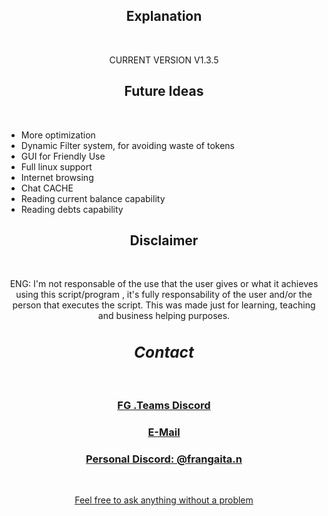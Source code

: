 <div align="center">
  <h2>Explanation</h2>
  <br>
  <p> CURRENT VERSION V1.3.5<br><br</p>
</div>

<div>
  <h2 align="center">Future Ideas</h2>
  <br>
  <ul>
    <li>More optimization</li>
    <li>Dynamic Filter system, for avoiding waste of tokens</li>
    <li>GUI for Friendly Use</li>
    <li>Full linux support</li>
    <li>Internet browsing</li>
    <li>Chat CACHE</li>
    <li>Reading current balance capability</li>
    <li>Reading debts capability</li>
  </ul>
</div>

<div align="center">
  <h2>Disclaimer</h2>
  <br>
  <p>ENG: I'm not responsable of the use that the user gives or what it achieves using this script/program , it's fully responsability of the user and/or the person that executes the script. This was made just for learning, teaching and business helping purposes.</p>
</div>

<div align="center">
  <h2 align="center" style= font-size:1.75em><em>Contact</em></h2>
  <br>
  <h3><a href="discord.gg/Q2KuwbXaJc">FG .Teams Discord</h3>
  <h3><a href="mailto:fran.nesgaitan15@gmail.com">E-Mail</h3>
    <h3>Personal Discord: @frangaita.n</h3>
  <br>
  <p>Feel free to ask anything without a problem</p>
  
</div>
